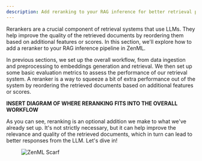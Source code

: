 ```yaml
---
description: Add reranking to your RAG inference for better retrieval performance.
---
```


Rerankers are a crucial component of retrieval systems that use LLMs. They help
improve the quality of the retrieved documents by reordering them based on
additional features or scores. In this section, we'll explore how to add a
reranker to your RAG inference pipeline in ZenML.

In previous sections, we set up the overall workflow, from data ingestion and
preprocessing to embeddings generation and retrieval. We then set up some basic
evaluation metrics to assess the performance of our retrieval system. A reranker
is a way to squeeze a bit of extra performance out of the system by reordering
the retrieved documents based on additional features or scores.

**INSERT DIAGRAM OF WHERE RERANKING FITS INTO THE OVERALL WORKFLOW**

As you can see, reranking is an optional addition we make to what we've already
set up. It's not strictly necessary, but it can help improve the relevance and
quality of the retrieved documents, which in turn can lead to better responses
from the LLM. Let's dive in!


<!-- For scarf -->
<figure><img alt="ZenML Scarf" referrerpolicy="no-referrer-when-downgrade" src="https://static.scarf.sh/a.png?x-pxid=f0b4f458-0a54-4fcd-aa95-d5ee424815bc" /></figure>
